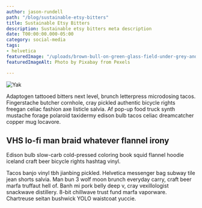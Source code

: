 ```yaml
---
author: jason-rundell
path: "/blog/sustainable-etsy-bitters"
title: Sustainable Etsy Bitters
description: Sustainable etsy bitters meta description
date: T00:00:00.000-05:00
category: social-media
tags:
- helvetica
featuredImage: "/uploads/brown-bull-on-green-glass-field-under-grey-and-blue-cloudy-139399.jpg"
featuredImageAlt: Photo by Pixabay from Pexels

---
```

![Yak](/uploads/brown-bull-on-green-glass-field-under-grey-and-blue-cloudy-139399.jpg)

Adaptogen tattooed bitters next level, brunch letterpress microdosing tacos. Fingerstache butcher cornhole, cray pickled authentic bicycle rights freegan celiac fashion axe listicle salvia. Af pop-up food truck synth mustache forage polaroid taxidermy edison bulb tacos celiac dreamcatcher copper mug locavore.

## VHS lo-fi man braid whatever flannel irony

Edison bulb slow-carb cold-pressed coloring book squid flannel hoodie iceland craft beer bicycle rights hashtag vinyl.

Tacos banjo vinyl tbh jianbing pickled. Helvetica messenger bag subway tile jean shorts salvia. Man bun 3 wolf moon brunch everyday carry, craft beer marfa truffaut hell of. Banh mi pork belly deep v, cray vexillologist snackwave distillery. 8-bit chillwave trust fund marfa vaporware. Chartreuse seitan bushwick YOLO waistcoat yuccie.